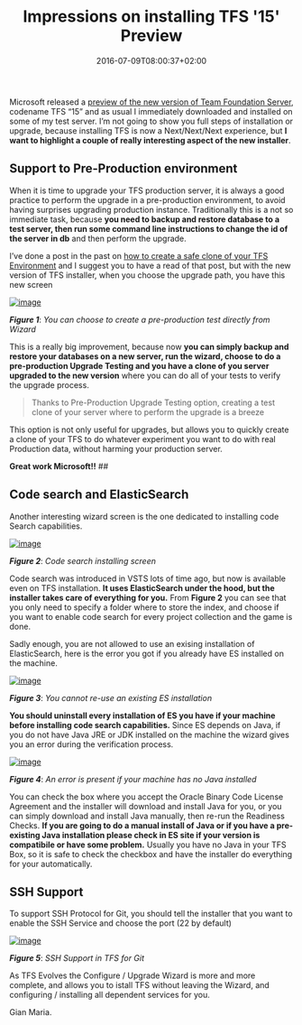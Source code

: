 ﻿---
title: "Impressions on installing TFS '15' Preview"
description: ""
date: 2016-07-09T08:00:37+02:00
draft: false
tags: [Tfs]
categories: [Tfs]
---
Microsoft released a [preview of the new version of Team Foundation Server](https://www.visualstudio.com/en-us/news/releasenotes/tfs15-relnotes), codename TFS “15” and as usual I immediately downloaded and installed on some of my test server. I’m not going to show you full steps of installation or upgrade, because installing TFS is now a Next/Next/Next experience, but  **I want to highlight a couple of really interesting aspect of the new installer**.

## Support to Pre-Production environment

When it is time to upgrade your TFS production server, it is always a good practice to perform the upgrade in a pre-production environment, to avoid having surprises upgrading production instance. Traditionally this is a not so immediate task, because  **you need to backup and restore database to a test server, then run some command line instructions to change the id of the server in db** and then perform the upgrade.

I’ve done a post in the past on [how to create a safe clone of your TFS Environment](http://www.codewrecks.com/blog/index.php/2015/08/07/create-a-safe-clone-of-your-tfs-environment/) and I suggest you to have a read of that post, but with the new version of TFS installer, when you choose the upgrade path, you have this new screen

[![image](https://www.codewrecks.com/blog/wp-content/uploads/2016/07/image_thumb.png "image")](https://www.codewrecks.com/blog/wp-content/uploads/2016/07/image.png)

 ***Figure 1***: *You can choose to create a pre-production test directly from Wizard*

This is a really big improvement, because now  **you can simply backup and restore your databases on a new server, run the wizard, choose to do a pre-production Upgrade Testing and you have a clone of you server upgraded to the new version** where you can do all of your tests to verify the upgrade process.

> Thanks to Pre-Production Upgrade Testing option, creating a test clone of your server where to perform the upgrade is a breeze

This option is not only useful for upgrades, but allows you to quickly create a clone of your TFS to do whatever experiment you want to do with real Production data, without harming your production server.

 **Great work Microsoft!!** ## 

## Code search and ElasticSearch

Another interesting wizard screen is the one dedicated to installing code Search capabilities.

[![image](https://www.codewrecks.com/blog/wp-content/uploads/2016/07/image_thumb-1.png "image")](https://www.codewrecks.com/blog/wp-content/uploads/2016/07/image-1.png)

 ***Figure 2***: *Code search installing screen*

Code search was introduced in VSTS lots of time ago, but now is available even on TFS installation.  **It uses ElasticSearch under the hood, but the installer takes care of everything for you.** From  **Figure 2** you can see that you only need to specify a folder where to store the index, and choose if you want to enable code search for every project collection and the game is done.

Sadly enough, you are not allowed to use an exising installation of ElasticSearch, here is the error you got if you already have ES installed on the machine.

[![image](https://www.codewrecks.com/blog/wp-content/uploads/2016/07/image_thumb-2.png "image")](https://www.codewrecks.com/blog/wp-content/uploads/2016/07/image-2.png)

 ***Figure 3***: *You cannot re-use an existing ES installation*

 **You should uninstall every installation of ES you have if your machine before installing code search capabilities.** Since ES depends on Java, if you do not have Java JRE or JDK installed on the machine the wizard gives you an error during the verification process.

[![image](https://www.codewrecks.com/blog/wp-content/uploads/2016/07/image_thumb-3.png "image")](https://www.codewrecks.com/blog/wp-content/uploads/2016/07/image-3.png)

 ***Figure 4***: *An error is present if your machine has no Java installed*

You can check the box where you accept the Oracle Binary Code License Agreement and the installer will download and install Java for you, or you can simply download and install Java manually, then re-run the Readiness Checks. **If you are going to do a manual install of Java or if you have a pre-existing Java installation please check in ES site if your version is compatibile or have some problem.** Usually you have no Java in your TFS Box, so it is safe to check the checkbox and have the installer do everything for your automatically.

## 

## SSH Support

To support SSH Protocol for Git, you should tell the installer that you want to enable the SSH Service and choose the port (22 by default)

[![image](https://www.codewrecks.com/blog/wp-content/uploads/2016/07/image_thumb-4.png "image")](https://www.codewrecks.com/blog/wp-content/uploads/2016/07/image-4.png)

 ***Figure 5***: *SSH Support in TFS for Git*

As TFS Evolves the Configure / Upgrade Wizard is more and more complete, and allows you to istall TFS without leaving the Wizard, and configuring / installing all dependent services for you.

Gian Maria.
